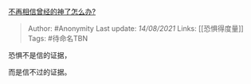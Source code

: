  [不再相信曾经的神了怎么办?](https://www.zhihu.com/question/452617540/answer/1814490681)

> Author: #Anonymity 
Last update: *14/08/2021* 
Links: [[恐惧得度量]] 
Tags:  #待命名TBN 
  

恐惧不是信的证据，

而是信不过的证据。